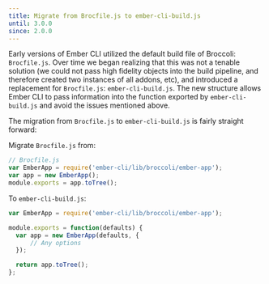 ```yaml
---
title: Migrate from Brocfile.js to ember-cli-build.js
until: 3.0.0
since: 2.0.0
---
```



Early versions of Ember CLI utilized the default build file of Broccoli: `Brocfile.js`. Over time
we began realizing that this was not a tenable solution (we could not pass high fidelity objects
into the build pipeline, and therefore created two instances of all addons, etc), and introduced a
replacement for `Brocfile.js`: `ember-cli-build.js`.  The new structure allows Ember CLI to pass
information into the function exported by `ember-cli-build.js` and avoid the issues mentioned above.

The migration from `Brocfile.js` to `ember-cli-build.js` is fairly straight forward:

Migrate `Brocfile.js` from:
```javascript
// Brocfile.js
var EmberApp = require('ember-cli/lib/broccoli/ember-app');
var app = new EmberApp();
module.exports = app.toTree();
```

To `ember-cli-build.js`:

```javascript
var EmberApp = require('ember-cli/lib/broccoli/ember-app');

module.exports = function(defaults) {
  var app = new EmberApp(defaults, {
      // Any options
  });

  return app.toTree();
};
```
